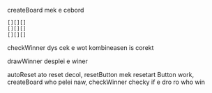  createBoard mek e cebord
 ```
[][][]
[][][]
[][][]
```
checkWinner dys cek e wot kombineasen is corekt

drawWinner desplei e winer

autoReset ato reset decol,
resetButton mek resetart Button work,
createBoard who pelei naw,
checkWinner checky if e dro ro who win
